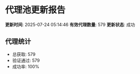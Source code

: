 # 代理池更新报告

**更新时间**: 2025-07-24 05:14:46
**有效代理数量**: 579
**更新状态**:  成功

## 代理统计
- 总获取: 579
- 验证通过: 579
- 成功率: 100%
